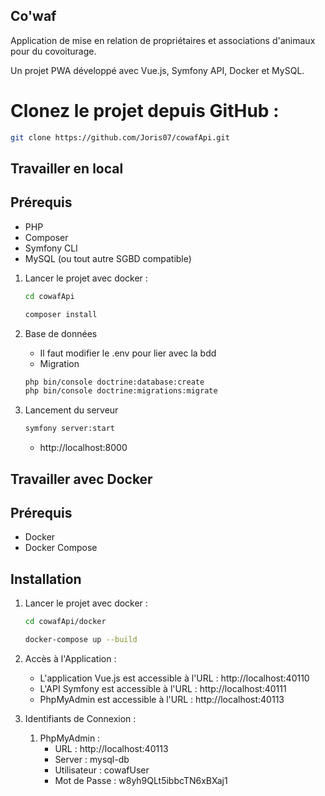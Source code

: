 ## Co'waf

Application de mise en relation de propriétaires et associations d'animaux pour du covoiturage.

Un projet PWA développé avec Vue.js, Symfony API, Docker et MySQL.

# Clonez le projet depuis GitHub :

   ```bash
   git clone https://github.com/Joris07/cowafApi.git
   ```

## Travailler en local

## Prérequis

- PHP
- Composer
- Symfony CLI
- MySQL (ou tout autre SGBD compatible)

1. Lancer le projet avec docker :
   ```bash
   cd cowafApi

   composer install
   ```

2. Base de données 
    - Il faut modifier le .env pour lier avec la bdd
    - Migration
    ```bash
    php bin/console doctrine:database:create
    php bin/console doctrine:migrations:migrate
    ```

3. Lancement du serveur
    ```bash
    symfony server:start
    ```
    - http://localhost:8000

## Travailler avec Docker

## Prérequis

- Docker
- Docker Compose

## Installation

1. Lancer le projet avec docker :

   ```bash
   cd cowafApi/docker

   docker-compose up --build
   ```

2. Accès à l'Application :
    - L'application Vue.js est accessible à l'URL : http://localhost:40110
    - L'API Symfony est accessible à l'URL : http://localhost:40111
    - PhpMyAdmin est accessible à l'URL : http://localhost:40113

3. Identifiants de Connexion :

    1. PhpMyAdmin :
        - URL : http://localhost:40113
        - Server : mysql-db
        - Utilisateur : cowafUser
        - Mot de Passe : w8yh9QLt5ibbcTN6xBXaj1